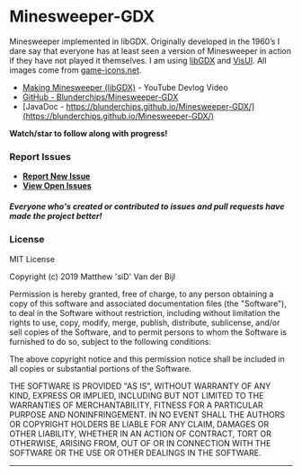 # Minesweeper-GDX
Minesweeper implemented in libGDX. Originally developed in the 1960’s I dare say that everyone has at least seen a version of Minesweeper in action if they have not played it themselves. I am using [libGDX](https://libgdx.badlogicgames.com/) and [VisUI](https://github.com/kotcrab/vis-ui). All images come from [game-icons.net](http://game-icons.net/).

* [Making Minesweeper (libGDX)](https://youtu.be/d0cMCbGKIrI) - YouTube Devlog Video
* [GitHub - Blunderchips/Minesweeper-GDX](https://github.com/Blunderchips/Minesweeper-GDX)
* [JavaDoc - https://blunderchips.github.io/Minesweeper-GDX/](https://blunderchips.github.io/Minesweeper-GDX/)

**Watch/star to follow along with progress!**

### Report Issues

- **[Report New Issue](https://github.com/Blunderchips/Minesweeper-GDX/issues/new)**
- **[View Open Issues](https://github.com/Blunderchips/Minesweeper-GDX/issues)**

##### Everyone who's created or contributed to issues and pull requests have made the project better!

### License
MIT License

Copyright (c) 2019 Matthew 'siD' Van der Bijl

Permission is hereby granted, free of charge, to any person obtaining a copy
of this software and associated documentation files (the "Software"), to deal
in the Software without restriction, including without limitation the rights
to use, copy, modify, merge, publish, distribute, sublicense, and/or sell
copies of the Software, and to permit persons to whom the Software is
furnished to do so, subject to the following conditions:

The above copyright notice and this permission notice shall be included in all
copies or substantial portions of the Software.

THE SOFTWARE IS PROVIDED "AS IS", WITHOUT WARRANTY OF ANY KIND, EXPRESS OR
IMPLIED, INCLUDING BUT NOT LIMITED TO THE WARRANTIES OF MERCHANTABILITY,
FITNESS FOR A PARTICULAR PURPOSE AND NONINFRINGEMENT. IN NO EVENT SHALL THE
AUTHORS OR COPYRIGHT HOLDERS BE LIABLE FOR ANY CLAIM, DAMAGES OR OTHER
LIABILITY, WHETHER IN AN ACTION OF CONTRACT, TORT OR OTHERWISE, ARISING FROM,
OUT OF OR IN CONNECTION WITH THE SOFTWARE OR THE USE OR OTHER DEALINGS IN THE
SOFTWARE.

***

